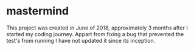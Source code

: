# mastermind

This project was created in June of 2018, approximately 3 months after I started my coding journey. Appart from fixing a bug that prevented the test's from running I have not updated it since its inception. 